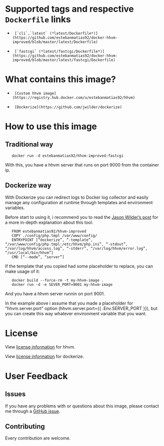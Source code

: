 # Supported tags and respective `Dockerfile` links

-      [`cli`,`latest` (*latest/Dockerfile*)](https://github.com/estebanmatias92/docker-hhvm-improved/blob/master/latest/Dockerfile)
-      [`fastcgi` (*latest/fastcgi/Dockerfile*)](https://github.com/estebanmatias92/docker-hhvm-improved/blob/master/latest/fastcgi/Dockerfile)

# What contains this image?

-      [Custom hhvm image](https://registry.hub.docker.com/u/estebanmatias92/hhvm)
-      [Dockerize](https://github.com/jwilder/dockerize)

# How to use this image

## Traditional way

       docker run -d estebanmatias92/hhvm-improved:fastcgi

With this, you have a hhvm server that runs on port 9000 from the container ip.

## Dockerize way

With Dockerize you can redirect logs to Docker log collector and  easily manage any configuration at runtime through templates and environment variables.

Before start to using it, i recommend you to read the [Jason Wilder’s post](http://jasonwilder.com/blog/2014/10/13/a-simple-way-to-dockerize-applications) for a more in-depth explanation about this tool.

       FROM estebanmatias92/hhvm-improved
       COPY ./config/php.tmpl /var/www/config/
       ENTRYPOINT [“dockerize”, “-template”, “/var/www/config/php.tmpl:/etc/hhvm/php.ini”, “-stdout”, “/var/log/hhvm/access.log”, “-stderr”, “/var/log/hhvm/error.log”, “/usr/local/bin/hhvm”]
       CMD [“--mode”, “server”]

If the template that you copied had some placeholder to replace, you can make usage of it:

       docker build --force-rm -t my-hhvm-image .
       docker run -d -e SEVER_PORT=9001 my-hhvm-image

And you have a hhvm server runnin on port 9001.

In the example above i assume that you made a placeholder for “hhvm.server.port” option (hhvm.server.port={{ .Env.SERVER_PORT }}), but you can create this way whatever environment variable that you want.

# License

View [license information](https://github.com/facebook/hhvm#license) for hhvm.

View [license information](https://github.com/jwilder/dockerize#license) for dockerize.

# User Feedback

## Issues

If you have any problems with or questions about this image, please contact me through a [GitHub issue](https://github.com/estebanmatias92/docker-hhvm-improved/issues).

## Contributing

Every contribution are welcome.
